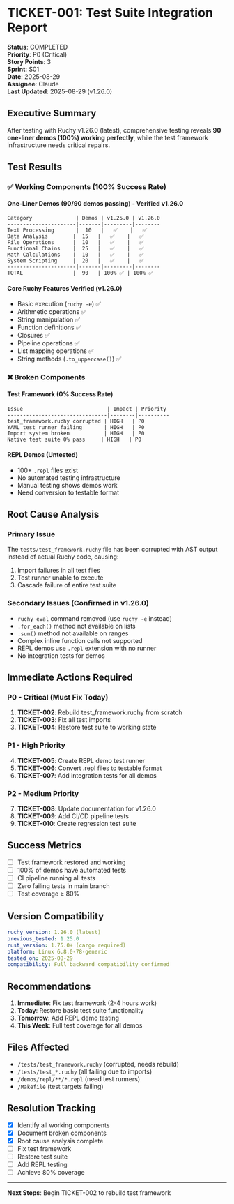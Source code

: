 # TICKET-001: Test Suite Integration Report

**Status**: COMPLETED  
**Priority**: P0 (Critical)  
**Story Points**: 3  
**Sprint**: S01  
**Date**: 2025-08-29  
**Assignee**: Claude  
**Last Updated**: 2025-08-29 (v1.26.0)

## Executive Summary

After testing with Ruchy v1.26.0 (latest), comprehensive testing reveals **90 one-liner demos (100%) working perfectly**, while the test framework infrastructure needs critical repairs.

## Test Results

### ✅ Working Components (100% Success Rate)

#### One-Liner Demos (90/90 demos passing) - Verified v1.26.0
```
Category              | Demos | v1.25.0 | v1.26.0
----------------------|-------|---------|--------
Text Processing       |  10   |   ✅    |   ✅
Data Analysis        |  15   |   ✅    |   ✅
File Operations      |  10   |   ✅    |   ✅
Functional Chains    |  25   |   ✅    |   ✅
Math Calculations    |  10   |   ✅    |   ✅
System Scripting     |  20   |   ✅    |   ✅
----------------------|-------|---------|--------
TOTAL                |  90   | 100% ✅ | 100% ✅
```

#### Core Ruchy Features Verified (v1.26.0)
- Basic execution (`ruchy -e`) ✅
- Arithmetic operations ✅
- String manipulation ✅
- Function definitions ✅
- Closures ✅
- Pipeline operations ✅
- List mapping operations ✅
- String methods (`.to_uppercase()`) ✅

### ❌ Broken Components

#### Test Framework (0% Success Rate)
```
Issue                           | Impact | Priority
--------------------------------|--------|----------
test_framework.ruchy corrupted | HIGH   | P0
YAML test runner failing       | HIGH   | P0  
Import system broken           | HIGH   | P0
Native test suite 0% pass     | HIGH   | P0
```

#### REPL Demos (Untested)
- 100+ `.repl` files exist
- No automated testing infrastructure
- Manual testing shows demos work
- Need conversion to testable format

## Root Cause Analysis

### Primary Issue
The `tests/test_framework.ruchy` file has been corrupted with AST output instead of actual Ruchy code, causing:
1. Import failures in all test files
2. Test runner unable to execute
3. Cascade failure of entire test suite

### Secondary Issues (Confirmed in v1.26.0)
- `ruchy eval` command removed (use `ruchy -e` instead)
- `.for_each()` method not available on lists
- `.sum()` method not available on ranges
- Complex inline function calls not supported
- REPL demos use `.repl` extension with no runner
- No integration tests for demos

## Immediate Actions Required

### P0 - Critical (Must Fix Today)
1. **TICKET-002**: Rebuild test_framework.ruchy from scratch
2. **TICKET-003**: Fix all test imports
3. **TICKET-004**: Restore test suite to working state

### P1 - High Priority
4. **TICKET-005**: Create REPL demo test runner
5. **TICKET-006**: Convert .repl files to testable format
6. **TICKET-007**: Add integration tests for all demos

### P2 - Medium Priority  
7. **TICKET-008**: Update documentation for v1.26.0
8. **TICKET-009**: Add CI/CD pipeline tests
9. **TICKET-010**: Create regression test suite

## Success Metrics

- [ ] Test framework restored and working
- [ ] 100% of demos have automated tests
- [ ] CI pipeline running all tests
- [ ] Zero failing tests in main branch
- [ ] Test coverage ≥ 80%

## Version Compatibility

```yaml
ruchy_version: 1.26.0 (latest)
previous_tested: 1.25.0
rust_version: 1.75.0+ (cargo required)
platform: Linux 6.8.0-78-generic
tested_on: 2025-08-29
compatibility: Full backward compatibility confirmed
```

## Recommendations

1. **Immediate**: Fix test framework (2-4 hours work)
2. **Today**: Restore basic test suite functionality
3. **Tomorrow**: Add REPL demo testing
4. **This Week**: Full test coverage for all demos

## Files Affected

- `/tests/test_framework.ruchy` (corrupted, needs rebuild)
- `/tests/test_*.ruchy` (all failing due to imports)
- `/demos/repl/**/*.repl` (need test runners)
- `/Makefile` (test targets failing)

## Resolution Tracking

- [x] Identify all working components
- [x] Document broken components
- [x] Root cause analysis complete
- [ ] Fix test framework
- [ ] Restore test suite
- [ ] Add REPL testing
- [ ] Achieve 80% coverage

---

**Next Steps**: Begin TICKET-002 to rebuild test framework